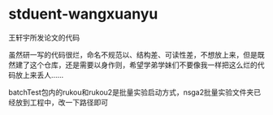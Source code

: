 # stduent-wangxuanyu
王轩宇所发论文的代码

虽然研一写的代码很烂，命名不规范以、结构差、可读性差，不想放上来，但是既然建了这个仓库，还是需要以身作则，希望学弟学妹们不要像我一样把这么烂的代码放上来丢人……

batchTest包内的rukou和rukou2是批量实验启动方式，nsga2批量实验文件夹已经放到工程中，改一下路径即可
